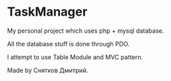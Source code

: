 # TaskManager
My personal project which uses php + mysql database.

All the database stuff is done through PDO.

I attempt to use Table Module and MVC pattern.

Made by Снятков Дмитрий.

